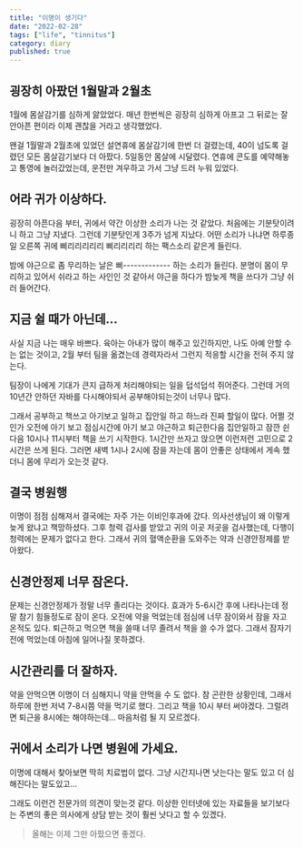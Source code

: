 ```yaml
---
title: "이명이 생기다"
date: "2022-02-28"
tags: ["life", "tinnitus"]
category: diary
published: true
---
```


## 굉장히 아팠던 1월말과 2월초

1월에 몸살감기를 심하게 앓았었다. 매년 한번씩은 굉장히 심하게 아프고 그 뒤로는 잘 안아픈 편이라 이제 괜찮을 거라고 생각했었다.

왠걸 1월말과 2월초에 있었던 설연휴에 몸살감기에 한번 더 걸렸는데, 40이 넘도록 걸렸던 모든 몸살감기보다 더 아팠다. 5일동안 몸살에 시달렸다. 연휴에 콘도를 예약해놓고 통영에 놀러갔었는데, 운전만 겨우하고 가서 그냥 드러 누워 있었다.

## 어라 귀가 이상하다.

굉장히 아픈다음 부터, 귀에서 약간 이상한 소리가 나는 것 같았다. 처음에는 기분탓이려니 하고 그냥 지냈다. 그런데 기분탓인게 3주가 넘게 지났다. 어떤 소리가 나냐면 하루종일 오른쪽 귀에 삐리리리리리 삐리리리리 하는 팩스소리 같은게 들린다.

밤에 야근으로 좀 무리하는 날은 삐------------- 하는 소리가 들린다. 분명이 몸이 무리하고 있어서 쉬라고 하는 사인인 것 같아서 야근을 하다가 밤늦게 책을 쓰다가 그냥 쉬러 들어간다.

## 지금 쉴 때가 아닌데...

사실 지금 나는 매우 바쁘다. 육아는 아내가 많이 해주고 있긴하지만, 나도 아예 안할 수는 없는 것이고, 2월 부터 팀을 옮겼는데 경력자라서 그런지 적응할 시간을 전혀 주지 않는다.

팀장이 나에게 기대가 큰지 급하게 처리해야되는 일을 덥석덥석 쥐어준다. 그런데 거의 10년간 안하던 자바를 다시해야되서 공부해야되는것이 너무나 많다.

그래서 공부하고 책쓰고 아기보고 일하고 집안일 하고 하느라 진짜 할일이 많다. 어쩔 것인가 오전에 아기 보고 점심시간에 아기 보고 야근하고 퇴근한다음 집안일하고 잠깐 쉰다음 10시나 11시부터 책을 쓰기 시작한다. 1시간만 쓰자고 앉으면 이런저런 고민으로 2시간은 쓰게 된다. 그러면 새벽 1시나 2시에 잠을 자는데 몸이 안좋은 상태에서 게속 했더니 몸에 무리가 오는것 같다.

## 결국 병원행

이명이 점점 심해져서 결국에는 자주 가는 이비인후과에 갔다. 의사선생님이 왜 이렇게 늦게 왔냐고 책망하셨다. 그후 청력 검사를 받았고 귀의 이곳 저곳을 검사했는데, 다행이 청력에는 문제가 없다고 한다. 그래서 귀의 혈액순환을 도와주는 약과 신경안정제를 받아왔다.

## 신경안정제 너무 잠온다.

문제는 신경안정제가 정말 너무 졸리다는 것이다. 효과가 5-6시간 후에 나타나는데 정말 참기 힘들정도로 잠이 온다. 오전에 약을 먹었는데 점심에 너무 잠이와서 잠을 자고 온적도 있다. 퇴근하고 먹으면 책을 쓸때 너무 졸려서 책을 쓸 수가 없다. 그래서 잠자기 전에 먹었는데 아침에 일어나질 못하겠다.

## 시간관리를 더 잘하자.

약을 안먹으면 이명이 더 심해지니 약을 안먹을 수 도 없다. 참 곤란한 상황인데, 그래서 하루에 한번 저녁 7-8시쯤 약을 먹기로 했다. 그리고 책을 10시 부터 써야겠다. 그럴려면 퇴근을 8시에는 해야하는데... 마음처럼 될 지 모르겠다.


## 귀에서 소리가 나면 병원에 가세요.

이명에 대해서 찾아보면 딱히 치료법이 없다. 그냥 시간지나면 낫는다는 말도 있고 더 심해진다는 말도있고...

그래도 이런건 전문가의 의견이 맞는것 같다. 이상한 인터넷에 있는 자료들을 보기보다는 주변의 좋은 의사에게 상담 받는 것이 훨씬 낫다고 할 수 있겠다.

> 올해는 이제 그만 아팠으면 좋겠다.
